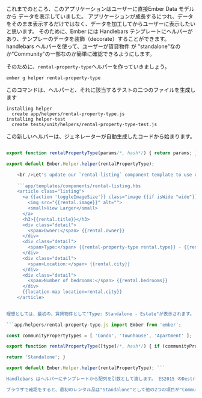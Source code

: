 これまでのところ、このアプリケーションはユーザーに直接Ember Data モデルから データを表示していました。 アプリケーションが成長するにつれ、データをそのまま表示するだけではなく、データを加工してからユーザーに表示したいと思います。 そのために、Ember には Handlebars テンプレートにヘルパーがあり、テンプレーのデータを装飾（decorate）することができます。 handlebars ヘルパーを使って、ユーザーが賃貸物件 が "standalone"なのか"Community"の一部なのか簡単に確認できるようにします。

そのために、`rental-property-type`ヘルパーを作っていきましょう。

```shell
ember g helper rental-property-type
```

このコマンドは、ヘルパーと、それに該当するテストの二つのファイルを生成します

```shell
installing helper
  create app/helpers/rental-property-type.js
installing helper-test
  create tests/unit/helpers/rental-property-type-test.js
```

この新しいヘルパーは、ジェネレーターが自動生成したコードから始まります。

```app/helpers/rental-property-type.js import Ember from 'ember';

export function rentalPropertyType(params/*, hash*/) { return params; }

export default Ember.Helper.helper(rentalPropertyType);

    <br />Let's update our `rental-listing` component template to use our new helper and pass in `rental.type`:
    
    ```app/templates/components/rental-listing.hbs
    <article class="listing">
      <a {{action 'toggleImageSize'}} class="image {{if isWide "wide"}}">
        <img src="{{rental.image}}" alt="">
        <small>View Larger</small>
      </a>
      <h3>{{rental.title}}</h3>
      <div class="detail">
        <span>Owner:</span> {{rental.owner}}
      </div>
      <div class="detail">
        <span>Type:</span> {{rental-property-type rental.type}} - {{rental.type}}
      </div>
      <div class="detail">
        <span>Location:</span> {{rental.city}}
      </div>
      <div class="detail">
        <span>Number of bedrooms:</span> {{rental.bedrooms}}
      </div>
      {{location-map location=rental.city}}
    </article>
    

理想としては、最初の、賃貸物件として"Type: Standalone - Estate"が表示されます。 実際には、デフォルトのテンプレートヘルパーは`rental.type` の値を返しています。 これを更新して、ヘルパーが配列`communityPropertyTypes`を探してもしプロパティが存在したら `'Community'` または `'Standalone'`を返してようにしましょう。

```app/helpers/rental-property-type.js import Ember from 'ember';

const communityPropertyTypes = [ 'Condo', 'Townhouse', 'Apartment' ];

export function rentalPropertyType([type]/*, hash*/) { if (communityPropertyTypes.contains(type)) { return 'Community'; }

return 'Standalone'; }

export default Ember.Helper.helper(rentalPropertyType); ```

Handlebars はヘルパーにテンプレートから配列を引数として渡します。 ES2015 のDestructuring assignmentを使って、配列の最初の項目を取り出して、`type`という名称にしています。 これによって、配列`communityPropertyTypes`に`type`が存在するか確認ができるようになります。

ブラウザで確認をすると、最初のレンタル品は"Standalone"として他の2つの項目が"Community"として表示されてるはずです。